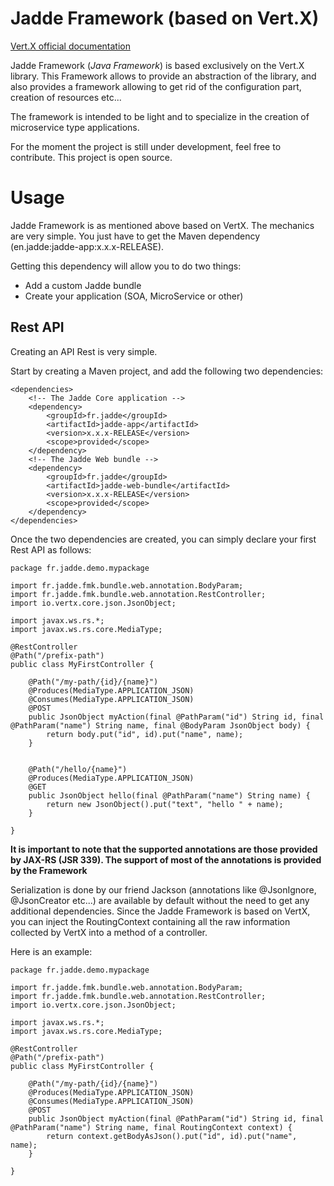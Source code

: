 # Jadde Framework (based on Vert.X)

[Vert.X official documentation](https://vertx.io)

Jadde Framework (*Java Framework*) is based exclusively on the Vert.X library. This Framework allows to provide an
abstraction of the library, and also provides a framework allowing to get rid of the configuration part, creation of
resources etc...

The framework is intended to be light and to specialize in the creation of microservice type applications.

For the moment the project is still under development, feel free to contribute. This project is open source.

# Usage

Jadde Framework is as mentioned above based on VertX. The mechanics are very simple. You just have to get the Maven
dependency (en.jadde:jadde-app:x.x.x-RELEASE).

Getting this dependency will allow you to do two things:

- Add a custom Jadde bundle
- Create your application (SOA, MicroService or other)

## Rest API

Creating an API Rest is very simple.

Start by creating a Maven project, and add the following two dependencies:

    <dependencies>
        <!-- The Jadde Core application -->
        <dependency>
            <groupId>fr.jadde</groupId>
            <artifactId>jadde-app</artifactId>
            <version>x.x.x-RELEASE</version>
            <scope>provided</scope>
        </dependency>
        <!-- The Jadde Web bundle -->
        <dependency>
            <groupId>fr.jadde</groupId>
            <artifactId>jadde-web-bundle</artifactId>
            <version>x.x.x-RELEASE</version>
            <scope>provided</scope>
        </dependency>
    </dependencies>

Once the two dependencies are created, you can simply declare your first Rest API as follows:

    package fr.jadde.demo.mypackage
    
    import fr.jadde.fmk.bundle.web.annotation.BodyParam;
    import fr.jadde.fmk.bundle.web.annotation.RestController;
    import io.vertx.core.json.JsonObject;
    
    import javax.ws.rs.*;
    import javax.ws.rs.core.MediaType;
    
    @RestController
    @Path("/prefix-path")
    public class MyFirstController {
    
        @Path("/my-path/{id}/{name}")
        @Produces(MediaType.APPLICATION_JSON)
        @Consumes(MediaType.APPLICATION_JSON)
        @POST
        public JsonObject myAction(final @PathParam("id") String id, final @PathParam("name") String name, final @BodyParam JsonObject body) {
            return body.put("id", id).put("name", name);
        }
    
    
        @Path("/hello/{name}")
        @Produces(MediaType.APPLICATION_JSON)
        @GET
        public JsonObject hello(final @PathParam("name") String name) {
            return new JsonObject().put("text", "hello " + name);
        }
    
    }

**It is important to note that the supported annotations are those provided by JAX-RS (JSR 339). The support of most of
the annotations is provided by the Framework**

Serialization is done by our friend Jackson (annotations like @JsonIgnore, @JsonCreator etc...) are available by default
without the need to get any additional dependencies. Since the Jadde Framework is based on VertX, you can inject the
RoutingContext containing all the raw information collected by VertX into a method of a controller.

Here is an example:

    package fr.jadde.demo.mypackage
    
    import fr.jadde.fmk.bundle.web.annotation.BodyParam;
    import fr.jadde.fmk.bundle.web.annotation.RestController;
    import io.vertx.core.json.JsonObject;
    
    import javax.ws.rs.*;
    import javax.ws.rs.core.MediaType;
    
    @RestController
    @Path("/prefix-path")
    public class MyFirstController {
    
        @Path("/my-path/{id}/{name}")
        @Produces(MediaType.APPLICATION_JSON)
        @Consumes(MediaType.APPLICATION_JSON)
        @POST
        public JsonObject myAction(final @PathParam("id") String id, final @PathParam("name") String name, final RoutingContext context) {
            return context.getBodyAsJson().put("id", id).put("name", name);
        }
    
    }
